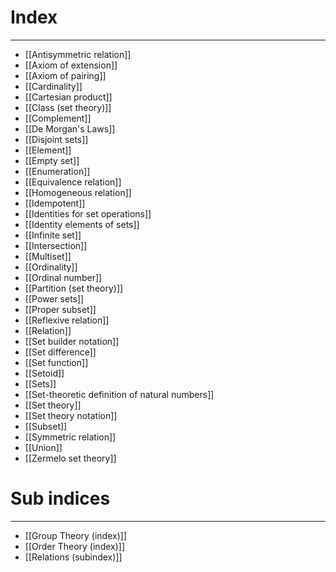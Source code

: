 # Index
---
- [[Antisymmetric relation]]
- [[Axiom of extension]]
- [[Axiom of pairing]]
- [[Cardinality]]
- [[Cartesian product]]
- [[Class (set theory)]]
- [[Complement]]
- [[De Morgan's Laws]]
- [[Disjoint sets]]
- [[Element]]
- [[Empty set]]
- [[Enumeration]]
- [[Equivalence relation]]
- [[Homogeneous relation]]
- [[Idempotent]]
- [[Identities for set operations]]
- [[Identity elements of sets]]
- [[Infinite set]]
- [[Intersection]]
- [[Multiset]]
- [[Ordinality]]
- [[Ordinal number]]
- [[Partition (set theory)]]
- [[Power sets]]
- [[Proper subset]]
- [[Reflexive relation]]
- [[Relation]]
- [[Set builder notation]]
- [[Set difference]]
- [[Set function]]
- [[Setoid]]
- [[Sets]]
- [[Set-theoretic definition of natural numbers]]
- [[Set theory]]
- [[Set theory notation]]
- [[Subset]]
- [[Symmetric relation]]
- [[Union]]
- [[Zermelo set theory]]

# Sub indices
---
- [[Group Theory (index)]]
- [[Order Theory (index)]]
- [[Relations (subindex)]]